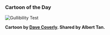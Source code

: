 ### Cartoon of the Day

<img src="../static/gullibility-test.webp" alt="Gullibility Test">

**Cartoon by <a href="https://www.speedbump.com">Dave Coverly</a>. Shared by Albert Tan.**
